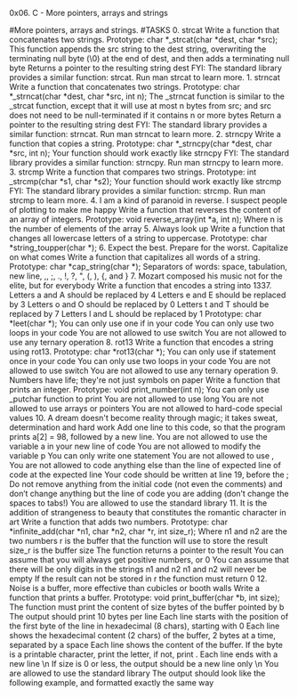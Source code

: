 0x06. C - More pointers, arrays and strings

#More pointers, arrays and strings.  #TASKS  0. strcat  Write a function that concatenates two strings.  Prototype: char *_strcat(char *dest, char *src); This function appends the src string to the dest string, overwriting the terminating null byte (\0) at the end of dest, and then adds a terminating null byte Returns a pointer to the resulting string dest FYI: The standard library provides a similar function: strcat. Run man strcat to learn more.  1. strncat  Write a function that concatenates two strings.  Prototype: char *_strncat(char *dest, char *src, int n); The _strncat function is similar to the _strcat function, except that it will use at most n bytes from src; and src does not need to be null-terminated if it contains n or more bytes Return a pointer to the resulting string dest FYI: The standard library provides a similar function: strncat. Run man strncat to learn more.  2. strncpy  Write a function that copies a string.  Prototype: char *_strncpy(char *dest, char *src, int n); Your function should work exactly like strncpy FYI: The standard library provides a similar function: strncpy. Run man strncpy to learn more.  3. strcmp  Write a function that compares two strings.  Prototype: int _strcmp(char *s1, char *s2); Your function should work exactly like strcmp FYI: The standard library provides a similar function: strcmp. Run man strcmp to learn more.  4. I am a kind of paranoid in reverse. I suspect people of plotting to make me happy  Write a function that reverses the content of an array of integers.  Prototype: void reverse_array(int *a, int n); Where n is the number of elements of the array   5. Always look up  Write a function that changes all lowercase letters of a string to uppercase.  Prototype: char *string_toupper(char *);  6. Expect the best. Prepare for the worst. Capitalize on what comes  Write a function that capitalizes all words of a string.  Prototype: char *cap_string(char *); Separators of words: space, tabulation, new line, ,, ;, ., !, ?, ", (, ), {, and }  7. Mozart composed his music not for the elite, but for everybody  Write a function that encodes a string into 1337.  Letters a and A should be replaced by 4 Letters e and E should be replaced by 3 Letters o and O should be replaced by 0 Letters t and T should be replaced by 7 Letters l and L should be replaced by 1 Prototype: char *leet(char *); You can only use one if in your code You can only use two loops in your code You are not allowed to use switch You are not allowed to use any ternary operation  8. rot13  Write a function that encodes a string using rot13.  Prototype: char *rot13(char *); You can only use if statement once in your code You can only use two loops in your code You are not allowed to use switch You are not allowed to use any ternary operation  9. Numbers have life; they're not just symbols on paper  Write a function that prints an integer.  Prototype: void print_number(int n); You can only use _putchar function to print You are not allowed to use long You are not allowed to use arrays or pointers You are not allowed to hard-code special values  10. A dream doesn't become reality through magic; it takes sweat, determination and hard work  Add one line to this code, so that the program prints a[2] = 98, followed by a new line.  You are not allowed to use the variable a in your new line of code You are not allowed to modify the variable p You can only write one statement You are not allowed to use ,     You are not allowed to code anything else than the line of expected line of code at the expected line     Your code should be written at line 19, before the ;     Do not remove anything from the initial code (not even the comments)  and don’t change anything but the line of code you are adding (don’t change the spaces to tabs!)  You are allowed to use the standard library   11. It is the addition of strangeness to beauty that constitutes the romantic character in art   Write a function that adds two numbers.   Prototype: char *infinite_add(char *n1, char *n2, char *r, int size_r);  Where n1 and n2 are the two numbers  r is the buffer that the function will use to store the result  size_r is the buffer size  The function returns a pointer to the result  You can assume that you will always get positive numbers, or 0  You can assume that there will be only digits in the strings n1 and n2  n1 and n2 will never be empty  If the result can not be stored in r the function must return 0   12. Noise is a buffer, more effective than cubicles or booth walls   Write a function that prints a buffer.   Prototype: void print_buffer(char *b, int size);  The function must print the content of size bytes of the buffer pointed by b  The output should print 10 bytes per line  Each line starts with the position of the first byte of the line in hexadecimal (8 chars), starting with 0  Each line shows the hexadecimal content (2 chars) of the buffer, 2 bytes at a time, separated by a space  Each line shows the content of the buffer. If the byte is a printable character, print the letter, if not, print .  Each line ends with a new line \n  If size is 0 or less, the output should be a new line only \n  You are allowed to use the standard library  The output should look like the following example, and formatted exactly the same way
